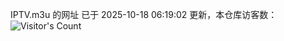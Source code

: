 IPTV.m3u 的网址 已于 2025-10-18 06:19:02 更新，本仓库访客数：![Visitor's Count](https://profile-counter.glitch.me/hero1898_tv/count.svg)
